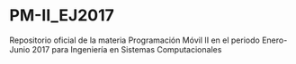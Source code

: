# PM-II_EJ2017
Repositorio oficial de la materia Programación Móvil II en el periodo Enero-Junio 2017 para Ingeniería en Sistemas Computacionales
